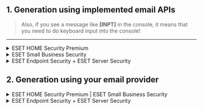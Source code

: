 ## 1. Generation using implemented email APIs
> Also, if you see a message like **[INPT]** in the console, it means that you need to do keyboard input into the console!

---

<details>
  <summary>ESET HOME Security Premium</summary>
  
  1. Run main.py or executable file or use [MBCI](https://github.com/rzc0d3r/ESET-KeyGen/blob/main/wiki/MBCI-Inferface.md):
  ```
  python main.py --chrome --key
  ```
  ```
  ESET-KeyGen_v1.5.0.5_win64.exe --chrome --key
  ```
  > File name is unique for each version! Do not copy the above command. This is an example!

  2. Wait until you will see the license data
  > This information will also be written to a file named "Today date - ESET ACCOUNTS.txt"

  ![Windows](https://github.com/rzc0d3r/ESET-KeyGen/blob/main/img/key_run_win.png)
</details>

<details>
  <summary>ESET Small Business Security</summary>
  
  1. Run main.py or executable file or use [MBCI](https://github.com/rzc0d3r/ESET-KeyGen/blob/main/wiki/MBCI-Inferface.md):
  ```
  python main.py --chrome --small-business-key
  ```
  ```
  ESET-KeyGen_v1.5.0.5_win64.exe --chrome --small-business-key
  ```
  > File name is unique for each version! Do not copy the above command. This is an example!

  2. Wait until you will see the license data
  > This information will also be written to a file named "Today date - ESET ACCOUNTS.txt"

  ![Windows](https://github.com/rzc0d3r/ESET-KeyGen/blob/main/img/small_business_key_run_win.png)
</details>

<details>
  <summary>ESET Endpoint Security + ESET Server Security</summary>
  
  1. Run main.py or executable file use [MBCI](https://github.com/rzc0d3r/ESET-KeyGen/blob/main/wiki/MBCI-Inferface.md):
  ```
  python main.py --chrome --endpoint-key
  ```
  ```
  ESET-KeyGen_v1.5.0.5_win64.exe --chrome --endpoint-key
  ```
  > File name is unique for each version! Do not copy the above command. This is an example!

  > **Works ONLY if you use the ```--custom-email-api``` argument or the following ```Email APIs```: ```mailticking```, ```developermail```**

  2. Wait until appears you will see *"Solve the captcha on the page manually!!!"*. Next, you will see a captcha with text input in the browser window created. You solve it and then just do nothing, the algorithm will do everything for you!

  3. Wait until you will see the license data
  > This information will also be written to a file named "Today date - ESET ACCOUNTS.txt"

  ![Windows](https://github.com/rzc0d3r/ESET-KeyGen/blob/main/img/endpoint_key_run_win.png)
</details>

## 2. Generation using your email provider

<details>
  <summary>ESET HOME Security Premium | ESET Small Business Security</summary>
  
  #### ESET HOME Security Premium
  1. Run main.py or executable file use [MBCI](https://github.com/rzc0d3r/ESET-KeyGen/blob/main/wiki/MBCI-Inferface.md):
  ```
  python main.py --chrome --key --custom-email-api
  ```
  ```
  ESET-KeyGen_v1.5.0.5_win64.exe --chrome --key --custom-email-api
  ```
  > File name is unique for each version! Do not copy the above command. This is an example!

  #### ESET Small Business Security
  1. Run main.py or executable file use [MBCI](https://github.com/rzc0d3r/ESET-KeyGen/blob/main/wiki/MBCI-Inferface.md):
  ```
  python main.py --chrome --small-business-key --custom-email-api
  ```
  ```
  ESET-KeyGen_v1.5.0.5_win64.exe --chrome --small-business-key --custom-email-api
  ```
  > File name is unique for each version! Do not copy the above command. This is an example!

  2. Then in the console you'll see *"Enter an email address you have access to"* and you'll need to enter a real existing email address that you can read incoming emails to. I suggest using a temporary email for this, such as [TempMail](https://temp-mail.org)
  > Then the algorithm will continue as in the first method

  3. After some time in the console you will see the message *"Enter the link to activate your account, it will come to the email address you provide"*, here you need to go to your email and find mail in inbox (you will have to wait)
    
     **FROM: info@product.eset.com**
     
     **SUBJECT: Account Confirmation**

     Then open that email and copy the link that is in the button (right click on the button, copy link address) and paste it into the console. If you have done everything correctly, the generation will complete successfully!

     ![Windows](https://github.com/rzc0d3r/ESET-KeyGen/blob/main/img/activated_href_esethome.png)

  4. Wait until appears you will see the license data 
  > This information will also be written to a file named "Today date - ESET KEYS.txt"

  #### ESET HOME Security Premium
  ![Windows](https://github.com/rzc0d3r/ESET-KeyGen/blob/main/img/key_run_win_custom_email_api.png)

  #### ESET Small Business Security
  ![Windows](https://github.com/rzc0d3r/ESET-KeyGen/blob/main/img/small_business_key_run_win_custom_email_api.png)
</details>

<details>
  <summary>ESET Endpoint Security + ESET Server Security</summary>
  
  1. Run main.py or executable file use [MBCI](https://github.com/rzc0d3r/ESET-KeyGen/blob/main/wiki/MBCI-Inferface.md):
  ```
  python main.py --chrome --endpoint-key --custom-email-api
  ```
  ```
  ESET-KeyGen_v1.5.0.5_win64.exe --chrome --endpoint-key --custom-email-api
  ```
  > File name is unique for each version! Do not copy the above command. This is an example!

  2. Then in the console you'll see *"Enter an email address you have access to"* and you'll need to enter a real existing email address that you can read incoming emails to. I suggest using a temporary email for this, such as [TempMail](https://temp-mail.org)
  > Then the algorithm will continue as in the first method

  3. Wait until appears you will see *"Solve the captcha on the page manually!!!"*. Next, you will see a captcha with text input in the browser window created. You solve it and then just do nothing, the algorithm will do everything for you!

  4. After some time in the console you will see the message *"Enter the link to activate your account, it will come to the email address you provide"*, here you need to go to your email and find mail in inbox (you will have to wait)

     **FROM: noreply@protecthub.eset.com**

     **SUBJECT: Welcome to ESET PROTECT Hub**

     Then open that email and copy the link that is in the button (right click on the button, copy link address) and paste it into the console. If you have done everything correctly, the generation will complete successfully!

     ![Windows](https://github.com/rzc0d3r/ESET-KeyGen/blob/main/img/activated_href_protecthub.png)

  5. Wait for the inscription *"Wait for a message to your e-mail about successful key generation!!!"*

  ![Windows](https://github.com/rzc0d3r/ESET-KeyGen/blob/main/img/endpoint_key_run_win_custom_email_api.png)

  6. Wait for the license data to appear (you will have to wait)
  This information will be sent to your e-mail in the form of a letter in the format of:
     
     **FROM: noreply@orders.eset.com**

     **SUBJECT: Thank you for purchasing ESET PROTECT Advanced**

  Then open that email, scroll down a bit and you'll see the license key!

  ![Windows](https://github.com/rzc0d3r/ESET-KeyGen/blob/main/img/protecthub_license_data_message.png)
</details>
